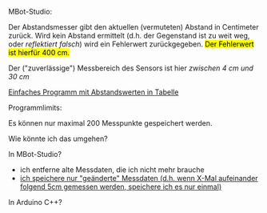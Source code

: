 MBot-Studio:

Der Abstandsmesser gibt den aktuellen (vermuteten) Abstand in Centimeter zurück.
Wird kein Abstand ermittelt (d.h. der Gegenstand ist zu weit weg, oder _reflektiert falsch_) wird ein Fehlerwert zurückgegeben. <mark>Der Fehlerwert ist hierfür 400 cm.</mark>

Der ("zuverlässige") Messbereich des Sensors ist hier _zwischen 4 cm und 30 cm_ 

[Einfaches Programm mit Abstandswerten in Tabelle](mBlockStudio/Abstandsmesser/Abstandsmesser_Tabelle.mblock)

Programmlimits:

Es können nur maximal 200 Messpunkte gespeichert werden.

Wie könnte ich das umgehen?

In MBot-Studio?

 - ich entferne alte Messdaten, die ich nicht mehr brauche
 - [ich speichere nur "geänderte" Messdaten (d.h. wenn X-Mal aufeinander folgend 5cm gemessen werden, speichere ich es nur einmal)](mBlockStudio/Abstandsmesser/Abstandsmesser_Tabelle_nurAenderungen.mblock)

In Arduino C++?
